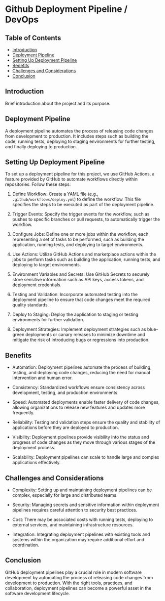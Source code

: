 # Github Deployment Pipeline / DevOps

## Table of Contents

- [Introduction](#introduction)
- [Deployment Pipeline](#deployment-pipeline)
- [Setting Up Deployment Pipeline](#setting-up-deployment-pipeline)
- [Benefits](#benefits)
- [Challenges and Considerations](#challenges-and-considerations)
- [Conclusion](#conclusion)

## Introduction

Brief introduction about the project and its purpose.

## Deployment Pipeline

A deployment pipeline automates the process of releasing code changes from development to production. It includes steps such as building the code, running tests, deploying to staging environments for further testing, and finally deploying to production.

## Setting Up Deployment Pipeline

To set up a deployment pipeline for this project, we use GitHub Actions, a feature provided by GitHub to automate workflows directly within repositories. Follow these steps:

1. Define Workflow: Create a YAML file (e.g., `.github/workflows/deploy.yml`) to define the workflow. This file specifies the steps to be executed as part of the deployment pipeline.

2. Trigger Events: Specify the trigger events for the workflow, such as pushes to specific branches or pull requests, to automatically trigger the workflow.

3. Configure Jobs: Define one or more jobs within the workflow, each representing a set of tasks to be performed, such as building the application, running tests, and deploying to target environments.

4. Use Actions: Utilize GitHub Actions and marketplace actions within the jobs to perform tasks such as building the application, running tests, and deploying to target environments.

5. Environment Variables and Secrets: Use GitHub Secrets to securely store sensitive information such as API keys, access tokens, and deployment credentials.

6. Testing and Validation: Incorporate automated testing into the deployment pipeline to ensure that code changes meet the required quality standards.

7. Deploy to Staging: Deploy the application to staging or testing environments for further validation.

8. Deployment Strategies: Implement deployment strategies such as blue-green deployments or canary releases to minimize downtime and mitigate the risk of introducing bugs or regressions into production.

## Benefits

- Automation: Deployment pipelines automate the process of building, testing, and deploying code changes, reducing the need for manual intervention and human error.
  
- Consistency: Standardized workflows ensure consistency across development, testing, and production environments.

- Speed: Automated deployments enable faster delivery of code changes, allowing organizations to release new features and updates more frequently.

- Reliability: Testing and validation steps ensure the quality and stability of applications before they are deployed to production.

- Visibility: Deployment pipelines provide visibility into the status and progress of code changes as they move through various stages of the deployment process.

- Scalability: Deployment pipelines can scale to handle large and complex applications effectively.

## Challenges and Considerations

- Complexity: Setting up and maintaining deployment pipelines can be complex, especially for large and distributed teams.

- Security: Managing secrets and sensitive information within deployment pipelines requires careful attention to security best practices.

- Cost: There may be associated costs with running tests, deploying to external services, and maintaining infrastructure resources.

- Integration: Integrating deployment pipelines with existing tools and systems within the organization may require additional effort and coordination.

## Conclusion

GitHub deployment pipelines play a crucial role in modern software development by automating the process of releasing code changes from development to production. With the right tools, practices, and collaboration, deployment pipelines can become a powerful asset in the software development lifecycle.

